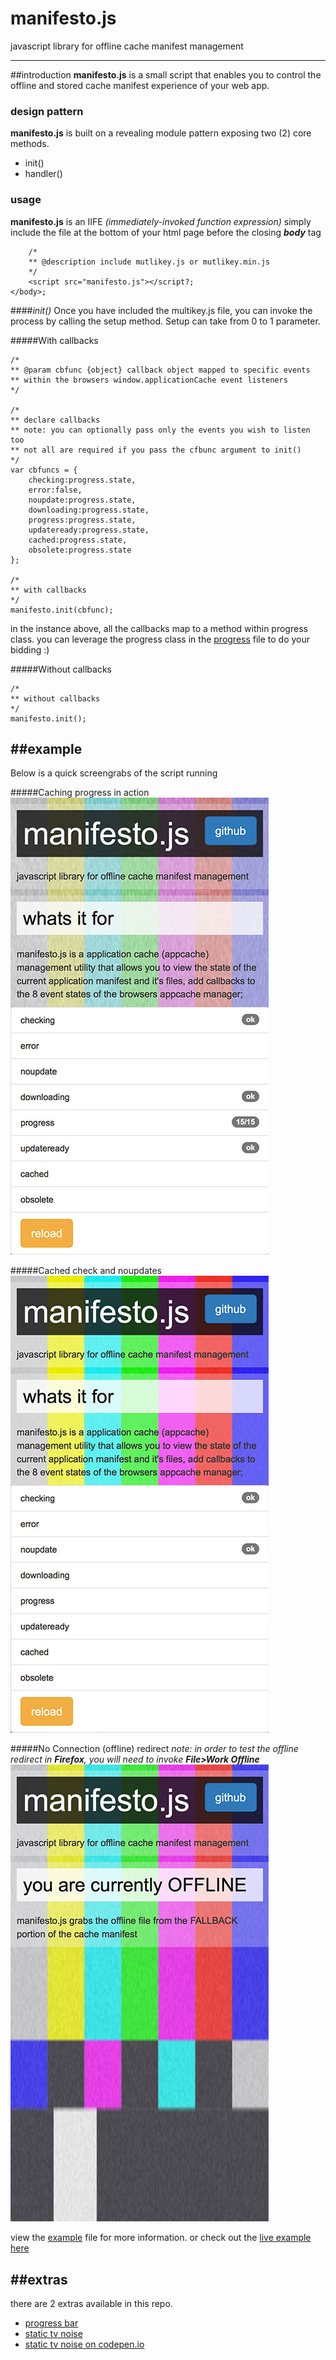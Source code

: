 # manifesto.js
javascript library for offline cache manifest management

---

##introduction
**manifesto.js** is a small script that enables you to control the offline and stored cache manifest experience of your web app.

### design pattern
**manifesto.js** is built on a revealing module pattern exposing two (2) core methods.

* init()
* handler()

### usage
**manifesto.js** is an IIFE *(immediately-invoked function expression)* simply include the file at the bottom of your html page before the closing ***body*** tag

```
	/*
	** @description include mutlikey.js or mutlikey.min.js
	*/
	<script src="manifesto.js"></script?;
</body>;
```

####*init()*
Once you have included the multikey.js file, you can invoke the process by calling the setup method. Setup can take from 0 to 1 parameter.


#####With callbacks
```
/*
** @param cbfunc {object} callback object mapped to specific events
** within the browsers window.applicationCache event listeners
*/

/*
** declare callbacks
** note: you can optionally pass only the events you wish to listen too
** not all are required if you pass the cfbunc argument to init()
*/
var cbfuncs = {
	checking:progress.state,
	error:false,
	noupdate:progress.state,
	downloading:progress.state,
	progress:progress.state,
	updateready:progress.state,
	cached:progress.state,
	obsolete:progress.state
};

/*
** with callbacks
*/
manifesto.init(cbfunc);

```
in the instance above, all the callbacks map to a method within progress class. you can leverage the progress class in the [progress](js/progress.js) file to do your bidding :)

#####Without callbacks
```
/*
** without callbacks
*/
manifesto.init();
```


##example
---
Below is a quick screengrabs of the script running

#####Caching progress in action
![manifest.js caching process](images/manifestojs.jpg)

#####Cached check and noupdates
![manifest.js cached process](images/manifestojs-cached.jpg)

#####No Connection (offline) redirect
*note: in order to test the offline redirect in **Firefox**, you will need to invoke **File>Work Offline***
![manifest.js offline redirect](images/manifestojs-offline.jpg)

view the [example](index.html) file for more information.
or check out the [live example here](http://manifestojs.32teeth.org/)

##extras
---

there are 2 extras available in this repo.

* [progress bar](js/progress.js)
* [static tv noise](js/noise.js)
* [static tv noise on codepen.io](http://codepen.io/32teeth/pen/ZGQVoK)



